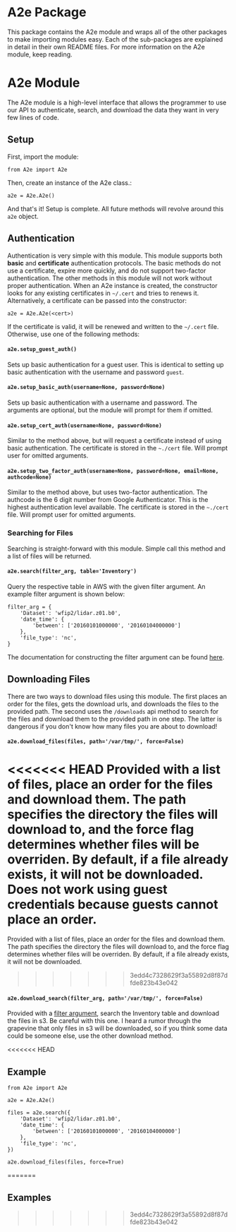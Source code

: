 # A2e Package
This package contains the A2e module and wraps all of the other packages to make importing modules easy. Each of the sub-packages are explained in detail in their own README files. For more information on the A2e module, keep reading.

# A2e Module
The A2e module is a high-level interface that allows the programmer to use our API to authenticate, search, and download the data they want in very few lines of code.

## Setup
First, import the module:
```
from A2e import A2e
```
Then, create an instance of the A2e class.:
```
a2e = A2e.A2e()
```
And that's it! Setup is complete. All future methods will revolve around this `a2e` object.

## Authentication
Authentication is very simple with this module. This module supports both __basic__ and __certificate__ authentication protocols. The basic methods do not use a certificate, expire more quickly, and do not support two-factor authentication. The other methods in this module will not work without proper authentication. When an A2e instance is created, the constructor looks for any existing certificates in `~/.cert` and tries to renews it. Alternatively, a certificate can be passed into the constructor:
```
a2e = A2e.A2e(<cert>)
```
If the certificate is valid, it will be renewed and written to the `~/.cert` file. Otherwise, use one of the following methods:

#### `a2e.setup_guest_auth()`
Sets up basic authentication for a guest user. This is identical to setting up basic authentication with the username and password `guest`.

#### `a2e.setup_basic_auth(username=None, password=None)`
Sets up basic authentication with a username and password. The arguments are optional, but the module will prompt for them if omitted.

#### `a2e.setup_cert_auth(username=None, password=None)`
Similar to the method above, but will request a certificate instead of using basic authentication. The certificate is stored in the `~./cert` file. Will prompt user for omitted arguments.

#### `a2e.setup_two_factor_auth(username=None, password=None, email=None, authcode=None)`
Similar to the method above, but uses two-factor authentication. The authcode is the 6 digit number from Google Authenticator. This is the highest authentication level available. The certificate is stored in the `~./cert` file. Will prompt user for omitted arguments.

### Searching for Files
Searching is straight-forward with this module. Simple call this method and a list of files will be returned.

#### `a2e.search(filter_arg, table='Inventory')`
Query the respective table in AWS with the given filter argument. An example filter argument is shown below:
```
filter_arg = {
    'Dataset': 'wfip2/lidar.z01.b0',
    'date_time': {
        'between': ['20160101000000', '20160104000000']
    },
    'file_type': 'nc',
}
```
The documentation for constructing the filter argument can be found [here](https://github.com/a2edap/tools/tree/master/lambda/api/data-download).

## Downloading Files
There are two ways to download files using this module. The first places an order for the files, gets the download urls, and downloads the files to the provided path. The second uses the `/downloads` api method to search for the files and download them to the provided path in one step. The latter is dangerous if you don't know how many files you are about to download!

#### `a2e.download_files(files, path='/var/tmp/', force=False)`
<<<<<<< HEAD
Provided with a list of files, place an order for the files and download them. The path specifies the directory the files will download to, and the force flag determines whether files will be overriden. By default, if a file already exists, it will not be downloaded. Does not work using guest credentials because guests cannot place an order.
=======
Provided with a list of files, place an order for the files and download them. The path specifies the directory the files will download to, and the force flag determines whether files will be overriden. By default, if a file already exists, it will not be downloaded.
>>>>>>> 3edd4c7328629f3a55892d8f87dfde823b43e042

#### `a2e.download_search(filter_arg, path='/var/tmp/', force=False)`
Provided with a [filter argument](https://github.com/a2edap/tools/tree/master/lambda/api/data-download), search the Inventory table and download the files in s3. Be careful with this one. I heard a rumor through the grapevine that only files in s3 will be downloaded, so if you think some data could be someone else, use the other download method.

<<<<<<< HEAD
## Example
```
from A2e import A2e

a2e = A2e.A2e()

files = a2e.search({
    'Dataset': 'wfip2/lidar.z01.b0',
    'date_time': {
        'between': ['20160101000000', '20160104000000']
    },
    'file_type': 'nc',
})

a2e.download_files(files, force=True)
```
=======
## Examples
>>>>>>> 3edd4c7328629f3a55892d8f87dfde823b43e042
